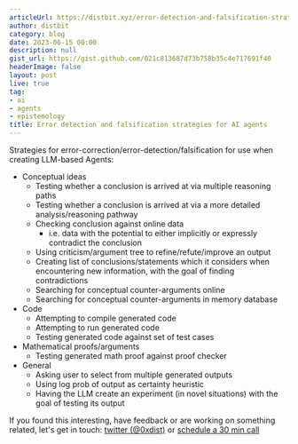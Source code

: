 ```yaml
---
articleUrl: https://distbit.xyz/error-detection-and-falsification-strategies-for-ai-agents
author: distbit
category: blog
date: 2023-06-15 00:00
description: null
gist_url: https://gist.github.com/021c813687d73b758b35c4e717691f40
headerImage: false
layout: post
live: true
tag:
- ai
- agents
- epistemology
title: Error detection and falsification strategies for AI agents
---
```



 

Strategies for error-correction/error-detection/falsification for use when creating LLM-based Agents:   
- Conceptual ideas  
	- Testing whether a conclusion is arrived at via multiple reasoning paths  
	- Testing whether a conclusion is arrived at via a more detailed analysis/reasoning pathway  
	- Checking conclusion against online data  
		- i.e. data with the potential to either implicitly or expressly contradict the conclusion  
	- Using criticism/argument tree to refine/refute/improve an output  
	- Creating list of conclusions/statements which it considers when encountering new information, with the goal of finding contradictions  
	- Searching for conceptual counter-arguments online  
	- Searching for conceptual counter-arguments in memory database  
- Code  
	- Attempting to compile generated code  
	- Attempting to run generated code  
	- Testing generated code against set of test cases  
- Mathematical proofs/arguments  
	- Testing generated math proof against proof checker  
- General  
	- Asking user to select from multiple generated outputs  
	- Using log prob of output as certainty heuristic  
	- Having the LLM create an experiment (in novel situations) with the goal of testing its output  

If you found this interesting, have feedback or are working on something related, let's get in touch: [twitter (@0xdist)](https://twitter.com/0xdist) or [schedule a 30 min call](https://cal.com/distbit/30min)